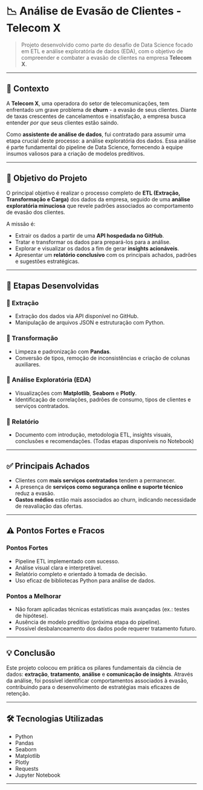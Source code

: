 # 📉 Análise de Evasão de Clientes - Telecom X

> Projeto desenvolvido como parte do desafio de Data Science focado em ETL e análise exploratória de dados (EDA), com o objetivo de compreender e combater a evasão de clientes na empresa **Telecom X**.

---

## 🧠 Contexto

A **Telecom X**, uma operadora do setor de telecomunicações, tem enfrentado um grave problema de **churn** - a evasão de seus clientes. Diante de taxas crescentes de cancelamentos e insatisfação, a empresa busca entender *por que* seus clientes estão saindo.

Como **assistente de análise de dados**, fui contratado para assumir uma etapa crucial deste processo: a análise exploratória dos dados. Essa análise é parte fundamental do pipeline de Data Science, fornecendo à equipe insumos valiosos para a criação de modelos preditivos.

---

## 🎯 Objetivo do Projeto

O principal objetivo é realizar o processo completo de **ETL (Extração, Transformação e Carga)** dos dados da empresa, seguido de uma **análise exploratória minuciosa** que revele padrões associados ao comportamento de evasão dos clientes.

A missão é:

- Extrair os dados a partir de uma **API hospedada no GitHub**.
- Tratar e transformar os dados para prepará-los para a análise.
- Explorar e visualizar os dados a fim de gerar **insights acionáveis**.
- Apresentar um **relatório conclusivo** com os principais achados, padrões e sugestões estratégicas.

---

## 🧩 Etapas Desenvolvidas

### 🔹 Extração
- Extração dos dados via API disponível no GitHub.
- Manipulação de arquivos JSON e estruturação com Python.

### 🔹 Transformação
- Limpeza e padronização com **Pandas**.
- Conversão de tipos, remoção de inconsistências e criação de colunas auxiliares.

### 🔹 Análise Exploratória (EDA)
- Visualizações com **Matplotlib**, **Seaborn** e **Plotly**.
- Identificação de correlações, padrões de consumo, tipos de clientes e serviços contratados.

### 🔹 Relatório
- Documento com introdução, metodologia ETL, insights visuais, conclusões e recomendações. (Todas etapas disponíveis no Notebook)

---

## ✅ Principais Achados

- Clientes com **mais serviços contratados** tendem a permanecer.
- A presença de **serviços como segurança online e suporte técnico** reduz a evasão.
- **Gastos médios** estão mais associados ao churn, indicando necessidade de reavaliação das ofertas.

---

## ⚠️ Pontos Fortes e Fracos

### Pontos Fortes
- Pipeline ETL implementado com sucesso.
- Análise visual clara e interpretável.
- Relatório completo e orientado à tomada de decisão.
- Uso eficaz de bibliotecas Python para análise de dados.

### Pontos a Melhorar
- Não foram aplicadas técnicas estatísticas mais avançadas (ex.: testes de hipótese).
- Ausência de modelo preditivo (próxima etapa do pipeline).
- Possível desbalanceamento dos dados pode requerer tratamento futuro.

---

## 💡 Conclusão

Este projeto colocou em prática os pilares fundamentais da ciência de dados: **extração**, **tratamento**, **análise** e **comunicação de insights**. Através da análise, foi possível identificar comportamentos associados à evasão, contribuindo para o desenvolvimento de estratégias mais eficazes de retenção.

---

## 🛠️ Tecnologias Utilizadas

- Python
- Pandas
- Seaborn
- Matplotlib
- Plotly
- Requests
- Jupyter Notebook

---
